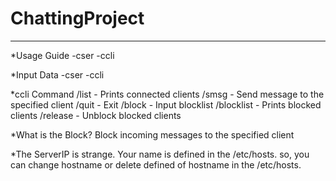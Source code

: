# ChattingProject
**********************************************
*Usage Guide
-cser
-ccli

*Input Data
-cser <Port>
-ccli <IPaddress> <Port>

*ccli Command
/list - Prints connected clients
/smsg - Send message to the specified client
/quit - Exit
/block - Input blocklist 
/blocklist - Prints blocked clients
/release - Unblock blocked clients

*What is the Block?
Block incoming messages to the specified client

*The ServerIP is strange.
Your name is defined in the /etc/hosts.
so, you can change hostname or delete defined of hostname in the /etc/hosts.
